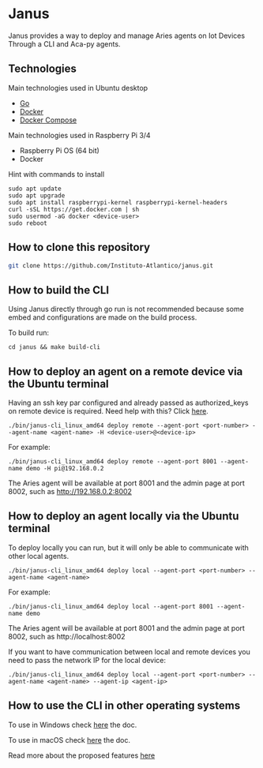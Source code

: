 # Janus

Janus provides a way to deploy and manage Aries agents on Iot Devices Through a CLI and Aca-py agents.

## Technologies

Main technologies used in Ubuntu desktop

- [Go](https://go.dev/doc/install)
- [Docker](https://docs.docker.com/engine/install/ubuntu)
- [Docker Compose](https://docs.docker.com/compose/install/linux)

Main technologies used in Raspberry Pi 3/4
- Raspberry Pi OS (64 bit)
- Docker

Hint with commands to install

```
sudo apt update
sudo apt upgrade
sudo apt install raspberrypi-kernel raspberrypi-kernel-headers
curl -sSL https://get.docker.com | sh
sudo usermod -aG docker <device-user>
sudo reboot
```

## How to clone this repository

```bash
git clone https://github.com/Instituto-Atlantico/janus.git
```

## How to build the CLI

Using Janus directly through go run is not recommended because some embed and configurations are made on the build process. 

To build run:

```
cd janus && make build-cli
```

## How to deploy an agent on a remote device via the Ubuntu terminal

Having an ssh key par configured and already passed as authorized_keys on remote device is required. Need help with this? Click [here](https://phoenixnap.com/kb/ssh-with-key).

```
./bin/janus-cli_linux_amd64 deploy remote --agent-port <port-number> --agent-name <agent-name> -H <device-user>@<device-ip>
```

For example:

```
./bin/janus-cli_linux_amd64 deploy remote --agent-port 8001 --agent-name demo -H pi@192.168.0.2
```

The Aries agent will be available at port 8001 and the admin page at port 8002, such as http://192.168.0.2:8002

## How to deploy an agent locally via the Ubuntu terminal

To deploy locally you can run, but it will only be able to communicate with other local agents.

```
./bin/janus-cli_linux_amd64 deploy local --agent-port <port-number> --agent-name <agent-name>
```

For example:

```
./bin/janus-cli_linux_amd64 deploy local --agent-port 8001 --agent-name demo
```

The Aries agent will be available at port 8001 and the admin page at port 8002, such as http://localhost:8002

If you want to have communication between local and remote devices you need to pass the network IP for the local device:

```
./bin/janus-cli_linux_amd64 deploy local --agent-port <port-number> --agent-name <agent-name> --agent-ip <agent-ip>
```

## How to use the CLI in other operating systems

To use in Windows check [here](./docs/windows.md) the doc.

To use in macOS check [here](./docs/apple.md) the doc.

Read more about the proposed features [here](./docs/readme.md)
